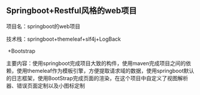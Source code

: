 ## Springboot+Restful风格的web项目

项目名：springboot的web项目

技术栈：springboot+themeleaf+slf4j+LogBack

​		+Bootstrap

主要内容：使用springboot完成项目大致的构件，使用maven完成项目之间的依赖，使用themeleaf作为模板引擎，方便提取请求域的数据，使用springboot默认的日志框架，使用BootStrap完成页面的渲染，在这个项目中自定义了视图解析器、错误页面定制以及小图标定制
